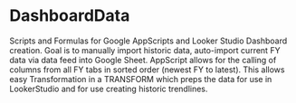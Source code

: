 # DashboardData
Scripts and Formulas for Google AppScripts and Looker Studio Dashboard creation.
Goal is to manually import historic data, auto-import current FY data via data feed into Google Sheet. AppScript allows for the calling of columns from all FY tabs in sorted order (newest FY to latest).
This allows easy Transformation in a TRANSFORM which preps the data for use in LookerStudio and for use creating historic trendlines.
